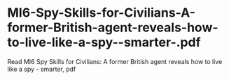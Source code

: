 # MI6-Spy-Skills-for-Civilians-A-former-British-agent-reveals-how-to-live-like-a-spy--smarter-.pdf
Read MI6 Spy Skills for Civilians: A former British agent reveals how to live like a spy - smarter,  pdf
